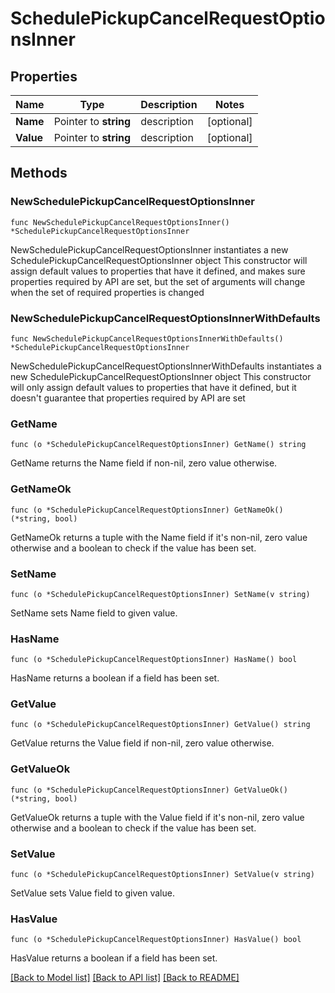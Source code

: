 # SchedulePickupCancelRequestOptionsInner

## Properties

Name | Type | Description | Notes
------------ | ------------- | ------------- | -------------
**Name** | Pointer to **string** | description | [optional] 
**Value** | Pointer to **string** | description | [optional] 

## Methods

### NewSchedulePickupCancelRequestOptionsInner

`func NewSchedulePickupCancelRequestOptionsInner() *SchedulePickupCancelRequestOptionsInner`

NewSchedulePickupCancelRequestOptionsInner instantiates a new SchedulePickupCancelRequestOptionsInner object
This constructor will assign default values to properties that have it defined,
and makes sure properties required by API are set, but the set of arguments
will change when the set of required properties is changed

### NewSchedulePickupCancelRequestOptionsInnerWithDefaults

`func NewSchedulePickupCancelRequestOptionsInnerWithDefaults() *SchedulePickupCancelRequestOptionsInner`

NewSchedulePickupCancelRequestOptionsInnerWithDefaults instantiates a new SchedulePickupCancelRequestOptionsInner object
This constructor will only assign default values to properties that have it defined,
but it doesn't guarantee that properties required by API are set

### GetName

`func (o *SchedulePickupCancelRequestOptionsInner) GetName() string`

GetName returns the Name field if non-nil, zero value otherwise.

### GetNameOk

`func (o *SchedulePickupCancelRequestOptionsInner) GetNameOk() (*string, bool)`

GetNameOk returns a tuple with the Name field if it's non-nil, zero value otherwise
and a boolean to check if the value has been set.

### SetName

`func (o *SchedulePickupCancelRequestOptionsInner) SetName(v string)`

SetName sets Name field to given value.

### HasName

`func (o *SchedulePickupCancelRequestOptionsInner) HasName() bool`

HasName returns a boolean if a field has been set.

### GetValue

`func (o *SchedulePickupCancelRequestOptionsInner) GetValue() string`

GetValue returns the Value field if non-nil, zero value otherwise.

### GetValueOk

`func (o *SchedulePickupCancelRequestOptionsInner) GetValueOk() (*string, bool)`

GetValueOk returns a tuple with the Value field if it's non-nil, zero value otherwise
and a boolean to check if the value has been set.

### SetValue

`func (o *SchedulePickupCancelRequestOptionsInner) SetValue(v string)`

SetValue sets Value field to given value.

### HasValue

`func (o *SchedulePickupCancelRequestOptionsInner) HasValue() bool`

HasValue returns a boolean if a field has been set.


[[Back to Model list]](../README.md#documentation-for-models) [[Back to API list]](../README.md#documentation-for-api-endpoints) [[Back to README]](../README.md)


